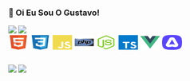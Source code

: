 ### 👋 Oi Eu Sou O Gustavo!

<div>
 <img height="180em" src="https://github-readme-stats.vercel.app/api?username=gustavosantos13&show_icons=true&theme=dark&include_all_commits=true&count_private=true"/>
 <img height="180em" src="https://github-readme-stats.vercel.app/api/top-langs/?username=gustavosantos13&layout=compact&langs_count=5&theme=dark"/>
</div>

<div>
  <img align="center" alt="Logo HTML" height="30" width="40" src="https://raw.githubusercontent.com/devicons/devicon/master/icons/html5/html5-original.svg">
  <img align="center" alt="Logo CSS" height="30" width="40" src="https://raw.githubusercontent.com/devicons/devicon/master/icons/css3/css3-original.svg">
  <img align="center" alt="Logo JavaScript" height="30" width="40" src="https://raw.githubusercontent.com/devicons/devicon/master/icons/javascript/javascript-plain.svg">
  <img align="center" alt="Logo PHP" height="30" width="40" src="https://raw.githubusercontent.com/devicons/devicon/master/icons/php/php-original.svg">
 <img align="center" alt="Logo NodeJS" height="30" width="40" src="https://raw.githubusercontent.com/devicons/devicon/master/icons/nodejs/nodejs-original.svg">
  <img align="center" alt="Logo TypeScript" height="30" width="40" src="https://raw.githubusercontent.com/devicons/devicon/master/icons/typescript/typescript-plain.svg">
  <img align="center" alt="Logo VueJS" height="30" width="40" src="https://raw.githubusercontent.com/devicons/devicon/master/icons/vuejs/vuejs-original.svg">
   <img align="center" alt="Logo Adonis" height="30" width="40" src="https://raw.githubusercontent.com/devicons/devicon/master/icons/adonisjs/adonisjs-original.svg">
  
</div>


  ##
 
<div> 
  <a href="https://t.me/GustaOfficial" target="_blank"><img src="https://img.shields.io/badge/Telegram-0088CC?style=for-the-badge&logo=telegram&logoColor=white" target="_blank"></a>
  <a href = "mailto:gustavo.sotero13@gmail.com"><img src="https://img.shields.io/badge/Gmail-BB001B?style=for-the-badge&logo=gmail&logoColor=white" target="_blank"></a>
</div>
